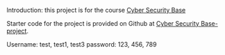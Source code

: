 Introduction: this project is for the course [Cyber Security Base](https://cybersecuritybase.github.io/)

Starter code for the project is provided on Github at [Cyber Security Base-project](https://github.com/cybersecuritybase/cybersecuritybase-project).

Username: test,
test1,
test3
password: 123,
456,
789




